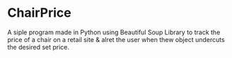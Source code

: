 # ChairPrice

A siple program made in Python using Beautiful Soup Library to track the price of a chair on a retail site & alret the user when thew object undercuts the desired set price.
